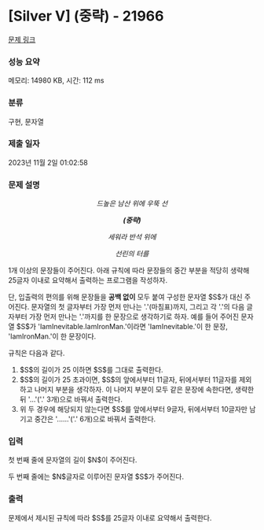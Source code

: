 # [Silver V] (중략) - 21966 

[문제 링크](https://www.acmicpc.net/problem/21966) 

### 성능 요약

메모리: 14980 KB, 시간: 112 ms

### 분류

구현, 문자열

### 제출 일자

2023년 11월 2일 01:02:58

### 문제 설명

<p style="text-align: center;"><em>드높은 남산 위에 우뚝 선</em></p>

<p style="text-align: center;"><em><strong>(중략)</strong></em></p>

<p style="text-align: center;"><em>세워라 반석 위에</em></p>

<p style="text-align: center;"><em>선린의 터를</em></p>

<p>1개 이상의 문장들이 주어진다. 아래 규칙에 따라 문장들의 중간 부분을 적당히 생략해 25글자 이내로 요약해서 출력하는 프로그램을 작성하자.</p>

<p>단, 입출력의 편의를 위해 문장들을 <strong>공백 없이</strong> 모두 붙여 구성한 문자열 $S$가 대신 주어진다. 문자열의 첫 글자부터 가장 먼저 만나는 '.'(마침표)까지, 그리고 각 '.'의 다음 글자부터 가장 먼저 만나는 '.'까지를 한 문장으로 생각하기로 하자. 예를 들어 주어진 문자열 $S$가 'IamInevitable.IamIronMan.'이라면 'IamInevitable.'이 한 문장, 'IamIronMan.'이 한 문장이다.</p>

<p>규칙은 다음과 같다.</p>

<ol>
	<li>$S$의 길이가 25 이하면 $S$를 그대로 출력한다.</li>
	<li>$S$의 길이가 25 초과이면, $S$의 앞에서부터 11글자, 뒤에서부터 11글자를 제외하고 나머지 부분을 생각하자. 이 나머지 부분이 모두 같은 문장에 속한다면, 생략한 뒤 '...'('.' 3개)으로 바꿔서 출력한다.</li>
	<li>위 두 경우에 해당되지 않는다면 $S$를 앞에서부터 9글자, 뒤에서부터 10글자만 남기고 중간은 '......'('.' 6개)으로 바꿔서 출력한다.</li>
</ol>

### 입력 

 <p>첫 번째 줄에 문자열의 길이 $N$이 주어진다.</p>

<p>두 번째 줄에는 $N$글자로 이루어진 문자열 $S$가 주어진다.</p>

### 출력 

 <p>문제에서 제시된 규칙에 따라 $S$를 25글자 이내로 요약해서 출력한다.</p>

